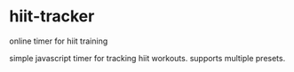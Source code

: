 hiit-tracker
============

online timer for hiit training

simple javascript timer for tracking hiit workouts. supports multiple presets.

